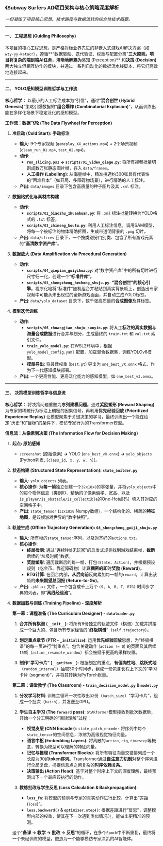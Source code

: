 ### **《Subway Surfers AI》项目架构与核心策略深度解析**

*一份凝练了项目核心思想、技术路径与数据流转的综合性技术概要。*

---

#### **一、 工程思想 (Guiding Philosophy)**

本项目的核心工程思想，是严格对标业界先进的非嵌入式游戏AI解决方案（如 `wty-yy-katacr`），遵循**“数据驱动、迭代验证、权重与配置分离”**三大原则。项目将复杂的端到端AI任务，清晰地解耦为**感知 (Perception)** 和**决策 (Decision)** 两大独立但相互协作的模块，并通过一系列自动化的数据流水线脚本，将它们高效地连接起来。

---

#### **二、 YOLO感知模型训练哲学与工作流**

**核心哲学：** 以最小的人工标注成本为“引信”，通过“**混合创世 (Hybrid Genesis)**”策略引爆数据的“**组合爆炸 (Combinatorial Explosion)**”，从而训练出能在多样化场景下稳定泛化的感知模型。

**工作流：数据飞轮 (The Data Flywheel for Perception)**

1.  **冷启动 (Cold Start): 手动标注**
    *   **输入**: 9个专家视频 (`gameplay_XX_actions.mp4`) + 2个场景视频 (`clean_run_01.mp4`, `test_02.mp4`)。
    *   **动作**:
        *   **`run_slicing.ps1` → `scripts/01_video_qiege.py`**: 将所有视频批量切割成数万张静态图片帧，存入 `data/frames`。
        *   **人工操作 (LabelImg)**: 从海量帧中，精准挑选约300张具有代表性的“困难样本”（如开局、多障碍物场景），进行精确的人工标注。
    *   **产出**: `data/images` 目录下包含高质量的种子图片及其 `.xml` 标注。

2.  **数据格式化与素材库构建**
    *   **动作**:
        *   **`scripts/02_biaozhu_zhuanhuan.py`**: 将 `.xml` 标注批量转换为YOLO格式的 `.txt` 标签。
        *   **`scripts/03_zhineng_koutu.py`**: 利用人工标注信息，调用SAM模型，将每一个被标注的物体精确抠图，生成带透明背景的 `.png` 切片。
    *   **产出**: `data/slices` 目录下，一个按类别分门别类、包含了所有游戏元素的“**高清数字资产库**”。

3.  **数据放大 (Data Amplification via Procedural Generation)**
    *   **动作**:
        *   **`scripts/04_qiepian_guiyihua.py`**: 对“数字资产库”中的所有切片进行尺寸归一化，创建一个“**标准件库**”。
        *   **`scripts/05_shengcheng_hecheng_shuju.py`**: **“混合创世”的核心引擎**。程序化地将“标准件”随机组合并粘贴到真实背景帧上，创造出专家视频中可能从未出现过的全新游戏画面，并自动生成YOLO标签。
    *   **产出**: `data/yolo_dataset` 目录下，数千张高质量的**合成图像**及其标签。

4.  **模型迭代训练**
    *   **动作**:
        *   **`scripts/06_chuangjian_shuju_suoyin.py`**: 将**人工标注的真实数据**与**海量合成数据**进行合并与划分，生成最终的 `train.txt` 和 `val.txt` 索引文件。
        *   **`train_yolo_model.py`**: 在WSL2环境中，根据 `yolo_model_config.yaml` 配置，加载混合数据集，训练YOLOv8模型。
        *   **模型导出**: 将最佳权重 (`best.pt`) 导出为 `one_best_vX.onnx` 格式，作为下一代感知模块部署。
    *   **产出**: 一个更高性能、更高泛化能力的感知模型，如 `one_best_v3.onnx`。

---

#### **三、 决策模型训练哲学与信息流**

**核心哲学：** 将决策问题重塑为**序列建模问题**。通过**奖励塑形 (Reward Shaping)** 为专家的稀疏行为标注上稠密的因果信号，再利用**优先经验回放 (Prioritized Experience Replay)** 让模型聚焦于关键决策的学习，最终训练出一个能在给定“历史”和“目标”的条件下，模仿专家行为的Transformer模型。

**信息流：从像素到决策 (The Information Flow for Decision Making)**

1.  **起点: 原始感知**
    *   `screenshot` (原始像素) **→** YOLO (`one_best_vX.onnx`) **→** `yolo_objects` (Python列表, `[class_id, x, y, w, h]`)。

2.  **状态构建 (Structured State Representation): `state_builder.py`**
    *   **输入**: `yolo_objects` 列表。
    *   **核心操作**: 为**每一帧**独立创建一个`32x18x8`的零张量，并将`yolo_objects`中的每个物体信息（类别ID、精确的子像素偏移、宽高、以及`is_player/is_obstacle/is_collectible`的One-Hot编码）填入其对应的空间格子中。
    *   **产出**: `state_tensor` (`32x18x8` Numpy数组)，一个结构化的、稀疏的**特征地图**，是该帧游戏世界的“数字快照”。

3.  **轨迹生成 (Offline Trajectory Generation): `08_shengcheng_guiji_shuju.py`**
    *   **输入**: 所有帧的`state_tensor`序列，以及对齐好的`actions.txt`。
    *   **核心操作**:
        *   **终局检测**: 通过“连续N帧无玩家”的启发式规则找到游戏结束帧，**截断**后续的“垃圾时间”数据。
        *   **奖励塑形**: 遍历截断后的每一帧，打包`(State, Action)`，并根据预设规则（吃金币、靠近障碍物）计算**稠密的即时奖励 (Reward)**。
        *   **RTG计算**: 在回合内部，**从后向前**反向累加每一帧的`reward`，计算出该帧的**未来期望总回报 (Return-to-Go)**。
    *   **产出**: `.pkl.xz` 文件，一个包含成千上万个 `(S, A, R, T, RTG)` 时间步字典的列表，即“**离线经验池**”。

4.  **数据加载与训练 (Training Pipeline) - 深度解析**

    **第一幕：课程准备 (The Curriculum Designer) - `dataloader.py`**

    1.  **合并所有棋谱 (`__init__`)**: 将所有9份独立的轨迹文件（棋谱）加载并拼接成一个巨大的、包含所有专家经验的“**终极棋谱**”（`self.trajectory`）。

    2.  **划定重点章节 (PTR - `_initialize`)**: 运用**优先经验回放**思想，为“终极棋谱”的每一页进行“划重点”。包含关键动作 (`action != 0`) 的页面及其后续`15`帧（`action_resample_window`）都会被赋予更高的采样权重。

    3.  **制作“学习卡片” (`__getitem__`)**: 根据划定的重点，**有偏向性地**、**跳跃式地**（`random_interval`）抽取30个时间步，组成一份包含长程上下文的“学习卡片 (segment)”，并将其转换为PyTorch张量。

    **第二幕：课堂教学 (The Classroom) - `train_decision_model.py` & `model.py`**

    1.  **分发学习材料**: 训练主循环一次性取出`32`份（`batch_size`）“学习卡片”，组成一个批次（`batch`），并发送至GPU。

    2.  **学生自主学习 (The `forward` pass)**: `StARformer`模型接收到批次数据后，开始一个分工明确的“阅读理解”过程：
        *   **视觉皮层 (CNN Encoder)**: `state_patch_encoder` 将序列中每个`state_tensor`的空间信息，浓缩为高级视觉特征向量。
        *   **语言中枢 (Embedding Layers)**: 将离散的`action`, `rtg`, `timestep`等概念，转换为模型可以理解的特征向量。
        *   **记忆与推理 (Transformer Blocks)**: 将所有特征向量交错排列成一个长度为90的**token序列**。Transformer通过**自注意力机制**对整个序列进行全局复盘，捕捉信息点之间复杂的**时序依赖关系**。
        *   **决策输出 (Action Head)**: 基于对整个时序上下文的深度理解，最终预测出下一个最应该执行的动作。

    3.  **教练批改与学生反思 (Loss Calculation & Backpropagation)**:
        *   **`loss_fn`**: 将模型的预测与专家的真实动作进行比较，计算出“差距 (`loss`)”。
        *   **`loss.backward()` & `optimizer.step()`**: 根据差距进行“反思”，调整模型内部的权重，使其在下一次遇到类似情况时，能做出更精准的预测。

    这个“**备课 → 教学 → 批改 → 反思**”的循环，在多个`Epoch`中不断重复，最终将一个未经训练的模型，塑造为一个能够模仿专家决策的AI智能体。